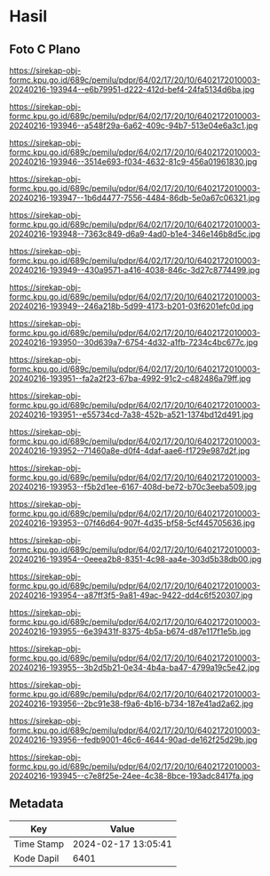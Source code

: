 # Hasil

## Foto C Plano

https://sirekap-obj-formc.kpu.go.id/689c/pemilu/pdpr/64/02/17/20/10/6402172010003-20240216-193944--e6b79951-d222-412d-bef4-24fa5134d6ba.jpg

https://sirekap-obj-formc.kpu.go.id/689c/pemilu/pdpr/64/02/17/20/10/6402172010003-20240216-193946--a548f29a-6a62-409c-94b7-513e04e6a3c1.jpg

https://sirekap-obj-formc.kpu.go.id/689c/pemilu/pdpr/64/02/17/20/10/6402172010003-20240216-193946--3514e693-f034-4632-81c9-456a01961830.jpg

https://sirekap-obj-formc.kpu.go.id/689c/pemilu/pdpr/64/02/17/20/10/6402172010003-20240216-193947--1b6d4477-7556-4484-86db-5e0a67c06321.jpg

https://sirekap-obj-formc.kpu.go.id/689c/pemilu/pdpr/64/02/17/20/10/6402172010003-20240216-193948--7363c849-d6a9-4ad0-b1e4-346e146b8d5c.jpg

https://sirekap-obj-formc.kpu.go.id/689c/pemilu/pdpr/64/02/17/20/10/6402172010003-20240216-193949--430a9571-a416-4038-846c-3d27c8774499.jpg

https://sirekap-obj-formc.kpu.go.id/689c/pemilu/pdpr/64/02/17/20/10/6402172010003-20240216-193949--246a218b-5d99-4173-b201-03f6201efc0d.jpg

https://sirekap-obj-formc.kpu.go.id/689c/pemilu/pdpr/64/02/17/20/10/6402172010003-20240216-193950--30d639a7-6754-4d32-a1fb-7234c4bc677c.jpg

https://sirekap-obj-formc.kpu.go.id/689c/pemilu/pdpr/64/02/17/20/10/6402172010003-20240216-193951--fa2a2f23-67ba-4992-91c2-c482486a79ff.jpg

https://sirekap-obj-formc.kpu.go.id/689c/pemilu/pdpr/64/02/17/20/10/6402172010003-20240216-193951--e55734cd-7a38-452b-a521-1374bd12d491.jpg

https://sirekap-obj-formc.kpu.go.id/689c/pemilu/pdpr/64/02/17/20/10/6402172010003-20240216-193952--71460a8e-d0f4-4daf-aae6-f1729e987d2f.jpg

https://sirekap-obj-formc.kpu.go.id/689c/pemilu/pdpr/64/02/17/20/10/6402172010003-20240216-193953--f5b2d1ee-6167-408d-be72-b70c3eeba509.jpg

https://sirekap-obj-formc.kpu.go.id/689c/pemilu/pdpr/64/02/17/20/10/6402172010003-20240216-193953--07f46d64-907f-4d35-bf58-5cf445705636.jpg

https://sirekap-obj-formc.kpu.go.id/689c/pemilu/pdpr/64/02/17/20/10/6402172010003-20240216-193954--0eeea2b8-8351-4c98-aa4e-303d5b38db00.jpg

https://sirekap-obj-formc.kpu.go.id/689c/pemilu/pdpr/64/02/17/20/10/6402172010003-20240216-193954--a87ff3f5-9a81-49ac-9422-dd4c6f520307.jpg

https://sirekap-obj-formc.kpu.go.id/689c/pemilu/pdpr/64/02/17/20/10/6402172010003-20240216-193955--6e39431f-8375-4b5a-b674-d87e117f1e5b.jpg

https://sirekap-obj-formc.kpu.go.id/689c/pemilu/pdpr/64/02/17/20/10/6402172010003-20240216-193955--3b2d5b21-0e34-4b4a-ba47-4799a19c5e42.jpg

https://sirekap-obj-formc.kpu.go.id/689c/pemilu/pdpr/64/02/17/20/10/6402172010003-20240216-193956--2bc91e38-f9a6-4b16-b734-187e41ad2a62.jpg

https://sirekap-obj-formc.kpu.go.id/689c/pemilu/pdpr/64/02/17/20/10/6402172010003-20240216-193956--fedb9001-46c6-4644-90ad-de162f25d29b.jpg

https://sirekap-obj-formc.kpu.go.id/689c/pemilu/pdpr/64/02/17/20/10/6402172010003-20240216-193945--c7e8f25e-24ee-4c38-8bce-193adc8417fa.jpg


## Metadata

| Key        | Value               |
| ---------- | ------------------- |
| Time Stamp | 2024-02-17 13:05:41 |
| Kode Dapil | 6401                |



